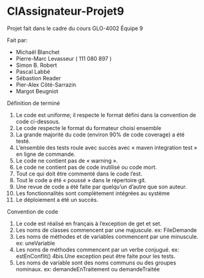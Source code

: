 # ClAssignateur-Projet9
Projet fait dans le cadre du cours GLO-4002
Équipe 9

Fait par:
* Michaël Blanchet
* Pierre-Marc Levasseur ( 111 080 897 )
* Simon B. Robert
* Pascal Labbé
* Sébastion Reader
* Pier-Alex Côté-Sarrazin
* Margot Beugniot


Définition de terminé

 1. Le code est uniforme; il respecte le format défini dans la convention de code ci-dessous.
 2. Le code respecte le format du formateur choisi ensemble
 3. La grande majorité du code (environ 90% de code coverage) a été testé.
 4. L’ensemble des tests roule avec succès avec « maven integration test » en ligne de commande.
 5. Le code ne contient pas de « warning ».
 6. Le code ne contient pas de code inutilisé ou code mort.
 7. Tout ce qui doit être commenté dans le code l’est.
 8. Tout le code a été « poussé » dans le répertoire git.
 9. Une revue de code a été faite par quelqu’un d’autre que son auteur.
10. Les fonctionnalités sont complètement intégrées au système
11. Le déploiement a été un succès.


Convention de code

1. Le code est réalisé en français à l’exception de get et set.
2. Les noms de classes commencent par une majuscule. ex: FileDemande
3. Les noms de méthodes et de variables commencent par une minuscule. ex: uneVariable
4. Les noms de méthodes commencent par un verbe conjugué. ex: estEnConflit()
4bis.Une exception peut être faite pour les tests.
5. Les noms de variable sont des noms communs ou des groupes nominaux. ex: demandeEnTraitement ou demandeTraitée

